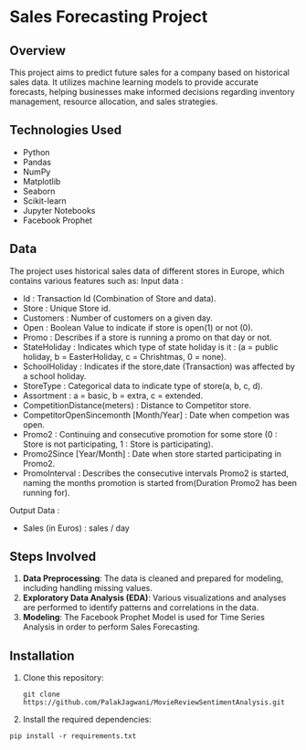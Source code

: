 # Sales Forecasting Project

## Overview

This project aims to predict future sales for a company based on historical sales data. It utilizes machine learning models to provide accurate forecasts, helping businesses make informed decisions regarding inventory management, resource allocation, and sales strategies.

## Technologies Used
- Python
- Pandas
- NumPy
- Matplotlib 
- Seaborn
- Scikit-learn
- Jupyter Notebooks
- Facebook Prophet

## Data

The project uses historical sales data of different stores in Europe, which contains various features such as:
Input data :
- Id : Transaction Id (Combination of Store and data).
- Store : Unique Store id.
- Customers : Number of customers on a given day.
- Open : Boolean Value to indicate if store is open(1) or not (0).
- Promo : Describes if a store is running a promo on that day or not.
- StateHoliday : Indicates which type of state holiday is it : (a = public holiday, b = EasterHoliday, c = Chrishtmas, 0 = none).
- SchoolHoliday : Indicates if the store,date (Transaction) was affected by a school holiday.
- StoreType : Categorical data to indicate type of store(a, b, c, d).
- Assortment : a = basic, b = extra, c = extended.
- CompetitionDistance(meters) : Distance to Competitor store.
- CompetitorOpenSincemonth [Month/Year] : Date when competion was open.
- Promo2 : Continuing and consecutive promotion for some store (0 : Store is not participating, 1 : Store is participating).
- Promo2Since [Year/Month] : Date when store started participating in Promo2.
- PromoInterval : Describes the consecutive intervals Promo2 is started, naming the months promotion is started from(Duration Promo2 has been running for).

Output Data :
- Sales (in Euros) : sales / day


## Steps Involved

1. **Data Preprocessing**: The data is cleaned and prepared for modeling, including handling missing values.
2. **Exploratory Data Analysis (EDA)**: Various visualizations and analyses are performed to identify patterns and correlations in the data.
3. **Modeling**: The Facebook Prophet Model is used for Time Series Analysis in order to perform Sales Forecasting.

## Installation

1. Clone this repository:

   ```
   git clone https://github.com/PalakJagwani/MovieReviewSentimentAnalysis.git
   ```

2. Install the required dependencies:

```
pip install -r requirements.txt
```